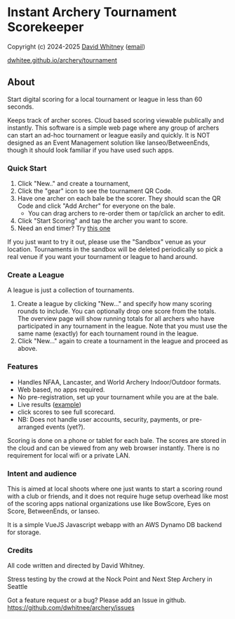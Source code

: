 # Instant Archery Tournament Scorekeeper
Copyright (c) 2024-2025 <a href="https://dwhitnee.github.io">David Whitney</a> 
(<a href="mailto:dwhitnee@gmail.com">email</a>)

[dwhitee.github.io/archery/tournament](https://dwhitnee.github.io/archery/tournament)

## About
Start digital scoring for a local tournament or league in less than 60 seconds.

Keeps track of archer scores. Cloud based scoring viewable publically and instantly.
This software is a simple web page where any group of archers can start an
ad-hoc tournament or league easily and quickly. It is NOT designed as
an Event Management solution like Ianseo/BetweenEnds, though it should look
familiar if you have used such apps.

### Quick Start
1. Click "New.." and create a tournament,
2. Click the "gear" icon to see the tournament QR Code.
3. Have one archer on each bale be the scorer. They should scan the QR Code and click "Add
   Archer" for everyone on the bale.
   - You can drag archers to re-order them or tap/click an archer to edit.
4. Click "Start Scoring" and tap the archer you want to score.
5. Need an end timer? Try [this one](https://dwhitnee.github.io/archery/timer/)

If you just want to try it out, please use the "Sandbox" venue as your
location. Tournaments in the sandbox will be deleted periodically so
pick a real venue if you want your tournament or league to hand around.

### Create a League
A league is just a collection of tournaments.
1. Create a league by clicking "New..." and specify how many scoring rounds to include. You can
optionally drop one score from the totals. The overview page will show
running totals for all archers who have participated in any tournament
in the league. Note that you must use the same name (exactly) for each
tournament round in the league.
2. Click "New..." again to create a tournament in the league and
   proceed as above.

### Features
 - Handles NFAA, Lancaster, and World Archery Indoor/Outdoor formats.
 - Web based, no apps required.
 - No pre-registration, set up your tournament while you are at the bale.
 - Live results ([example](https://dwhitnee.github.io/archery/tournament/overview/?leagueId=5))
 - click scores to see full scorecard.
 - NB: Does not handle user accounts, security, payments, or pre-arranged events (yet?).

Scoring is done on a phone or tablet for each bale.
The scores are stored in the cloud and can be viewed from any
web browser instantly. There is no requirement for local wifi or a
private LAN.


### Intent and audience
This is aimed at local shoots where one just wants to start a scoring
round with a club or friends, and it does not require huge setup overhead like
most of the scoring apps national organizations use
like BowScore, Eyes on Score, BetweenEnds, or Ianseo.

It is a simple VueJS Javascript webapp with an AWS Dynamo DB
backend for storage.


### Credits
All code written and directed by David Whitney.

Stress testing by the crowd at the Nock Point and Next Step Archery in Seattle

Got a feature request or a bug?  Please add an Issue in github.
https://github.com/dwhitnee/archery/issues
